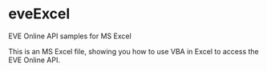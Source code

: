 eveExcel
========

EVE Online API samples for MS Excel

This is an MS Excel file, showing you how to use VBA in Excel to access the EVE Online API.
